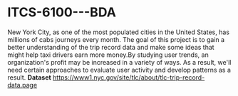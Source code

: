 # ITCS-6100---BDA
New York City, as one of the most populated cities in the United States, has millions of cabs journeys every month. The goal of this project is to gain a better understanding of the trip record data and make some ideas that might help taxi drivers earn more money.By studying user trends, an organization's profit may be increased in a variety of ways. As a result, we'll need certain approaches to evaluate user activity and develop patterns as a result. 
**Dataset**
https://www1.nyc.gov/site/tlc/about/tlc-trip-record-data.page
